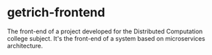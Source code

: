 # getrich-frontend
The front-end of a project developed for the Distributed Computation college subject. It's the front-end of a system based on microservices architecture.
